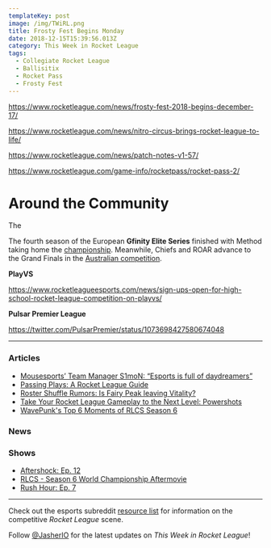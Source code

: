 ```yaml
---
templateKey: post
image: /img/TWiRL.png
title: Frosty Fest Begins Monday
date: 2018-12-15T15:39:56.013Z
category: This Week in Rocket League
tags:
  - Collegiate Rocket League
  - Ballisitix
  - Rocket Pass
  - Frosty Fest
---
```

https://www.rocketleague.com/news/frosty-fest-2018-begins-december-17/

https://www.rocketleague.com/news/nitro-circus-brings-rocket-league-to-life/

https://www.rocketleague.com/news/patch-notes-v1-57/

https://www.rocketleague.com/game-info/rocketpass/rocket-pass-2/

# Around the Community

The 

The fourth season of the European **Gfinity Elite Series** finished with Method taking home the [championship](https://liquipedia.net/rocketleague/Gfinity/UK/Elite_Series/Season_4#Playoffs). Meanwhile, Chiefs and ROAR advance to the Grand Finals in the [Australian competition](https://liquipedia.net/rocketleague/Gfinity/Australia/Elite_Series/Season_2#Playoffs). 

**PlayVS**

https://www.rocketleagueesports.com/news/sign-ups-open-for-high-school-rocket-league-competition-on-playvs/



**Pulsar Premier League**

https://twitter.com/PulsarPremier/status/1073698427580674048



---

### Articles

* [Mousesports’ Team Manager S1moN: “Esports is full of daydreamers”](https://rocketeers.gg/mousesports-team-manager-s1mon-interview-rocket-league/)
* [Passing Plays: A Rocket League Guide](http://dignitas.gg/articles/blogs/rocket-league/13169/passing-plays-a-rocket-league-guide)
* [Roster Shuffle Rumors: Is Fairy Peak leaving Vitality?](https://rocketeers.gg/rocket-league-roster-shuffle-rumors-fairy-peak-vitality/)
* [Take Your Rocket League Gameplay to the Next Level: Powershots](http://dignitas.gg/articles/blogs/rocket-league/13229/take-your-rocket-league-gameplay-to-the-next-level-powershots)
* [WavePunk's Top 6 Moments of RLCS Season 6](https://www.rocketleagueesports.com/news/wavepunks-top-6-moments-of-rlcs-season-6/)


### News

### Shows

* [Aftershock: Ep. 12](https://www.youtube.com/watch?v=ZiNWPjbY-Wc)
* [RLCS - Season 6 World Championship Aftermovie](https://www.youtube.com/watch?v=_EDutH_G1E8)
* [Rush Hour: Ep. 7](https://www.youtube.com/watch?v=NJ53pMcMp-E)

---

Check out the esports subreddit [resource list](https://www.reddit.com/r/RocketLeagueEsports/wiki/links) for information on the competitive *Rocket League* scene.

Follow [@JasherIO](https://twitter.com/JasherIO) for the latest updates on *This Week in Rocket League*!
